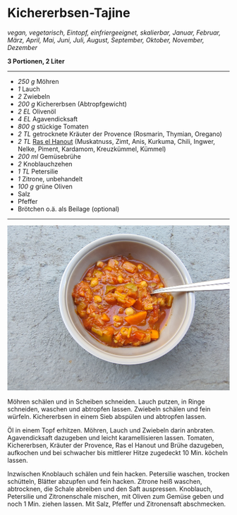 # Kichererbsen-Tajine

_vegan, vegetarisch, Eintopf, einfriergeeignet, skalierbar, Januar, Februar, März, April, Mai, Juni, Juli, August, September, Oktober, November, Dezember_

**3 Portionen, 2 Liter**

---

- _250 g_ Möhren
- _1_ Lauch
- _2_ Zwiebeln
- _200 g_ Kichererbsen (Abtropfgewicht)
- _2 EL_ Olivenöl
- _4 EL_ Agavendicksaft
- _800 g_ stückige Tomaten
- _2 TL_ getrocknete Kräuter der Provence (Rosmarin, Thymian, Oregano)
- _2 TL_ [Ras el Hanout](./ras-el-hanout.md) (Muskatnuss, Zimt, Anis, Kurkuma, Chili, Ingwer, Nelke, Piment, Kardamom, Kreuzkümmel, Kümmel)
- _200 ml_ Gemüsebrühe
- _2_ Knoblauchzehen
- _1 TL_ Petersilie
- _1_ Zitrone, unbehandelt
- _100 g_ grüne Oliven
- Salz
- Pfeffer
- Brötchen o.ä. als Beilage (optional)

---

![Eine Schüssel mit dickflüssigen, rot-orangenen Eintopf. Man sieht halbe Möhrenscheiben, Kichererbsen, und Lauchstücke in einer tomatigen Brühe.](pics/kichererbsen_tajine.jpg)

Möhren schälen und in Scheiben schneiden. Lauch putzen, in Ringe schneiden, waschen und abtropfen lassen. Zwiebeln schälen und fein würfeln. Kichererbsen in einem Sieb abspülen und abtropfen lassen.

Öl in einem Topf erhitzen. Möhren, Lauch und Zwiebeln darin anbraten. Agavendicksaft dazugeben und leicht karamellisieren lassen. Tomaten, Kichererbsen, Kräuter der Provence, Ras el Hanout und Brühe dazugeben, aufkochen und bei schwacher bis mittlerer Hitze zugedeckt 10 Min. köcheln lassen.

Inzwischen Knoblauch schälen und fein hacken. Petersilie waschen, trocken schütteln, Blätter abzupfen und fein hacken. Zitrone heiß waschen, abtrocknen, die Schale abreiben und den Saft auspressen. Knoblauch, Petersilie und Zitronenschale mischen, mit Oliven zum Gemüse geben und noch 1 Min. ziehen lassen. Mit Salz, Pfeffer und Zitronensaft abschmecken.
